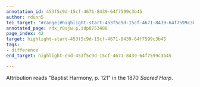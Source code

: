 ```yaml
---
annotation_id: 453f5c9d-15cf-4671-8439-64f7599c3b45
author: rdunn5
tei_target: "#range(#highlight-start-453f5c9d-15cf-4671-8439-64f7599c3b45, #highlight-end-453f5c9d-15cf-4671-8439-64f7599c3b45)"
annotated_page: rdx_r8sjw.p.idp8753488
page_index: 42
target: highlight-start-453f5c9d-15cf-4671-8439-64f7599c3b45
tags:
- difference
end_target: highlight-end-453f5c9d-15cf-4671-8439-64f7599c3b45

---
```

Attribution reads "Baptist Harmony, p. 121" in the 1870 *Sacred Harp*.
